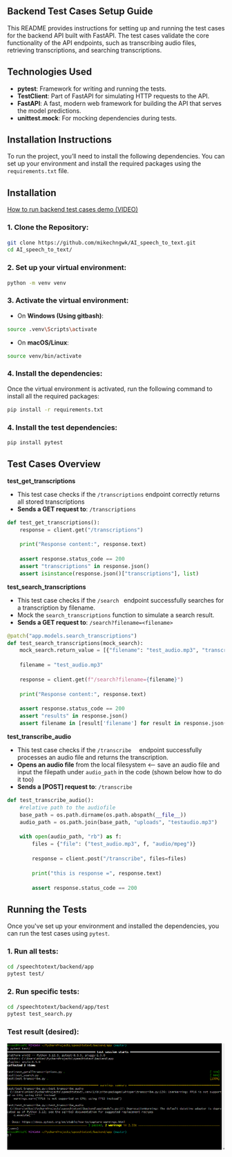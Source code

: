 ## **Backend Test Cases Setup Guide**
This README provides instructions for setting up and running the test cases for the backend API built with FastAPI. The test cases validate the core functionality of the API endpoints, such as transcribing audio files, retrieving transcriptions, and searching transcriptions.

## **Technologies Used**
- **pytest**: Framework for writing and running the tests.
- **TestClient**: Part of FastAPI for simulating HTTP requests to the API.
- **FastAPI**: A fast, modern web framework for building the API that serves the model predictions.
- **unittest.mock**: For mocking dependencies during tests.


## **Installation Instructions**

To run the project, you’ll need to install the following dependencies. You can set up your environment and install the required packages using the `requirements.txt` file.

## **Installation**
[How to run backend test cases demo (VIDEO)](https://www.youtube.com/watch?v=n6steEE0A7Q)
### 1. Clone the Repository:
```bash
git clone https://github.com/mikechngwk/AI_speech_to_text.git
cd AI_speech_to_text/
```
### 2. Set up your virtual environment:

```bash
python -m venv venv
```

### 3. Activate the virtual environment:

- On **Windows (Using gitbash)**:
```bash
source .venv\Scripts\activate
```

- On **macOS/Linux**:
```bash
source venv/bin/activate
```
### 4. Install the dependencies:
Once the virtual environment is activated, run the following command to install all the required packages:
```bash
pip install -r requirements.txt
```

### 4. Install the test dependencies:
```bash
pip install pytest
```

## **Test Cases Overview**
**test_get_transcriptions**
- This test case checks if the `/transcriptions` endpoint correctly returns all stored transcriptions
- **Sends a GET request to**: `/transcriptions`

```python
def test_get_transcriptions():
    response = client.get("/transcriptions")

    print("Response content:", response.text)

    assert response.status_code == 200
    assert "transcriptions" in response.json()
    assert isinstance(response.json()["transcriptions"], list)

```
**test_search_transcriptions**
- This test case checks if the `/search ` endpoint successfully searches for a transcription by filename.
- Mock the `search_transcriptions` function to simulate a search result.
- **Sends a GET request to**: `/search?filename=<filename>`

```python
@patch("app.models.search_transcriptions")
def test_search_transcriptions(mock_search):
    mock_search.return_value = [{"filename": "test_audio.mp3", "transcription": "Test transcription content"}]

    filename = "test_audio.mp3"

    response = client.get(f"/search?filename={filename}")

    print("Response content:", response.text)

    assert response.status_code == 200
    assert "results" in response.json()
    assert filename in [result['filename'] for result in response.json()["results"]]
```
**test_transcribe_audio**
- This test case checks if the `/transcribe  ` endpoint successfully processes an audio file and returns the transcription.
- **Opens an audio file** from the local filesystem <-- save an audio file and input the filepath under `audio_path` in the code (shown below how to do it too)
- **Sends a [POST] request to**: `/transcribe`

```python
def test_transcribe_audio():
    #relative path to the audiofile
    base_path = os.path.dirname(os.path.abspath(__file__))  
    audio_path = os.path.join(base_path, "uploads", "testaudio.mp3")  

    with open(audio_path, "rb") as f:
        files = {"file": ("test_audio.mp3", f, "audio/mpeg")}

        response = client.post("/transcribe", files=files)

        print("this is response =", response.text)  

        assert response.status_code == 200
```
## Running the Tests
Once you've set up your environment and installed the dependencies, you can run the test cases using `pytest`.
### 1. Run all tests:
```bash
cd /speechtotext/backend/app
pytest test/
```
### 2. Run specific tests:
```bash
cd /speechtotext/backend/app/test
pytest test_search.py
```
### Test result (desired):
![image info](./images_test/backendtestcases.png)

